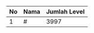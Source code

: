 | No | Nama            | Jumlah Level |
|----|-----------------|--------------|
| 1  | #    |    3997        |
